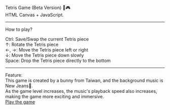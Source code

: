 Tetris Game (Beta Version) 🐰🎮  
HTML Canvas + JavaScript.  
*********************************************************  
How to play?  
  
Ctrl: Save/Swap the current Tetris piece  
↑: Rotate the Tetris piece  
←, →: Move the Tetris piece left or right  
↓: Move the Tetris piece down slowly  
Space: Drop the Tetris piece directly to the bottom  
*********************************************************  
Feature:  
This game is created by a bunny from Taiwan, and the background music is New Jeans👖.  
As the game level increases, the music's playback speed also increases, making the game more exciting and immersive.  
[Play the game](<https://huskyhello.github.io/tetris-game/>)   
